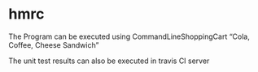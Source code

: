 # hmrc

The Program can be executed using CommandLineShoppingCart “Cola, Coffee, Cheese Sandwich”

The unit test results can also be executed in travis CI server

